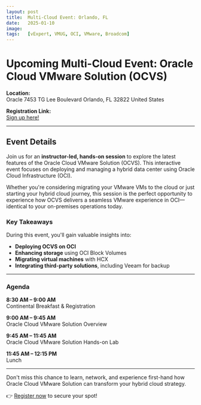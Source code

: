 ```yaml
---
layout: post
title:  Multi-Cloud Event: Orlando, FL
date:   2025-01-10
image:  
tags:   [vExpert, VMUG, OCI, VMware, Broadcom]
---
```


# Upcoming Multi-Cloud Event: Oracle Cloud VMware Solution (OCVS)

**Location:**  
Oracle
7453 TG Lee Boulevard
Orlando, FL 32822
United States

**Registration Link:**  
[Sign up here!](https://eventreg.oracle.com/profile/form/index.cfm?PKformID=0x105267049fc8&source=)

---

## Event Details  

Join us for an **instructor-led, hands-on session** to explore the latest features of the Oracle Cloud VMware Solution (OCVS). This interactive event focuses on deploying and managing a hybrid data center using Oracle Cloud Infrastructure (OCI).  

Whether you're considering migrating your VMware VMs to the cloud or just starting your hybrid cloud journey, this session is the perfect opportunity to experience how OCVS delivers a seamless VMware experience in OCI—identical to your on-premises operations today.  

### Key Takeaways  
During this event, you'll gain valuable insights into:  
- **Deploying OCVS on OCI**  
- **Enhancing storage** using OCI Block Volumes  
- **Migrating virtual machines** with HCX  
- **Integrating third-party solutions**, including Veeam for backup  

---

### Agenda  

**8:30 AM – 9:00 AM**  
Continental Breakfast & Registration  

**9:00 AM – 9:45 AM**  
Oracle Cloud VMware Solution Overview  

**9:45 AM – 11:45 AM**  
Oracle Cloud VMware Solution Hands-on Lab  

**11:45 AM – 12:15 PM**  
Lunch  

---

Don't miss this chance to learn, network, and experience first-hand how Oracle Cloud VMware Solution can transform your hybrid cloud strategy.  

👉 [Register now](https://eventreg.oracle.com/profile/form/index.cfm?PKformID=0x105267049fc8&source=) to secure your spot!
